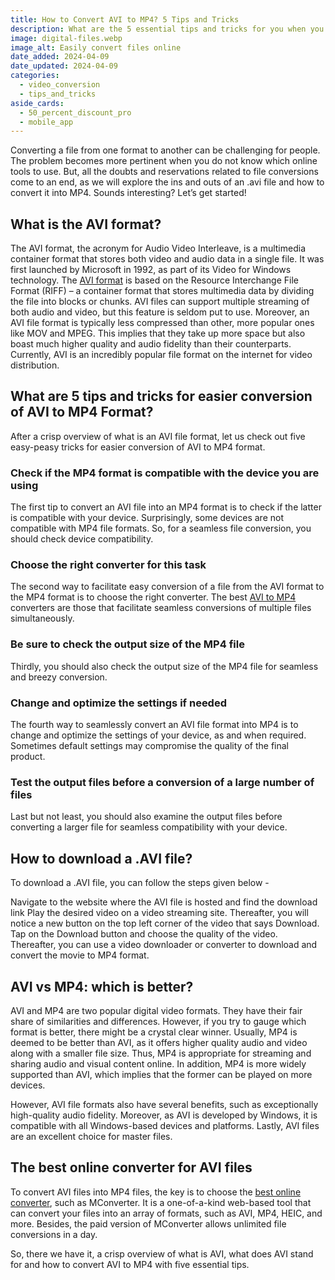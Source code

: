 ```yaml
---
title: How to Convert AVI to MP4? 5 Tips and Tricks
description: What are the 5 essential tips and tricks for you when you need to convert an AVI format file into a MP4 format? Read more here!
image: digital-files.webp
image_alt: Easily convert files online
date_added: 2024-04-09
date_updated: 2024-04-09
categories:
  - video_conversion
  - tips_and_tricks
aside_cards:
  - 50_percent_discount_pro
  - mobile_app
---
```


Converting a file from one format to another can be challenging for people. The problem becomes more pertinent when you do not know which online tools to use. But, all the doubts and reservations related to file conversions come to an end, as we will explore the ins and outs of an .avi file and how to convert it into MP4. Sounds interesting? Let’s get started!

## What is the AVI format?
The AVI format, the acronym for Audio Video Interleave, is a multimedia container format that stores both video and audio data in a single file. It was first launched by Microsoft in 1992, as part of its Video for Windows technology. The [AVI format](https://mconverter.eu/convert/avi/) is based on the Resource Interchange File Format (RIFF) – a container format that stores multimedia data by dividing the file into blocks or chunks.
AVI files can support multiple streaming of both audio and video, but this feature is seldom put to use. Moreover, an AVI file format is typically less compressed than other, more popular ones like MOV and MPEG. This implies that they take up more space but also boast much higher quality and audio fidelity than their counterparts. Currently, AVI is an incredibly popular file format on the internet for video distribution.

## What are 5 tips and tricks for easier conversion of AVI to MP4 Format?

After a crisp overview of what is an AVI file format, let us check out five easy-peasy tricks for easier conversion of AVI to MP4 format.

### Check if the MP4 format is compatible with the device you are using

The first tip to convert an AVI file into an MP4 format is to check if the latter is compatible with your device. Surprisingly, some devices are not compatible with MP4 file formats. So, for a seamless file conversion, you should check device compatibility. 

### Choose the right converter for this task

The second way to facilitate easy conversion of a file from the AVI format to the MP4 format is to choose the right converter. The best [AVI to MP4](https://mconverter.eu/convert/avi/mp4/) converters are those that facilitate seamless conversions of multiple files simultaneously. 

### Be sure to check the output size of the MP4 file

Thirdly, you should also check the output size of the MP4 file for seamless and breezy conversion.

### Change and optimize the settings if needed

The fourth way to seamlessly convert an AVI file format into MP4 is to change and optimize the settings of your device, as and when required. Sometimes default settings may compromise the quality of the final product. 

### Test the output files before a conversion of a large number of files

Last but not least, you should also examine the output files before converting a larger file for seamless compatibility with your device.

## How to download a .AVI file?

To download a .AVI file, you can follow the steps given below -

Navigate to the website where the AVI file is hosted and find the download link
Play the desired video on a video streaming site. Thereafter, you will notice a new button on the top left corner of the video that says Download. Tap on the Download button and choose the quality of the video.
Thereafter, you can use a video downloader or converter to download and convert the movie to MP4 format.

## AVI vs MP4: which is better?

AVI and MP4 are two popular digital video formats. They have their fair share of similarities and differences. However, if you try to gauge which format is better, there might be a crystal clear winner. Usually, MP4 is deemed to be better than AVI, as it offers higher quality audio and video along with a smaller file size. Thus, MP4 is appropriate for streaming and sharing audio and visual content online. In addition, MP4 is more widely supported than AVI, which implies that the former can be played on more devices.

However, AVI file formats also have several benefits, such as exceptionally high-quality audio fidelity. Moreover, as AVI is developed by Windows, it is compatible with all Windows-based devices and platforms. Lastly, AVI files are an excellent choice for master files.

## The best online converter for AVI files

To convert AVI files into MP4 files, the key is to choose the [best online converter](https://mconverter.eu/), such as MConverter. It is a one-of-a-kind web-based tool that can convert your files into an array of formats, such as AVI, MP4, HEIC, and more. Besides, the paid version of MConverter allows unlimited file conversions in a day. 

So, there we have it, a crisp overview of what is AVI, what does AVI stand for and how to convert AVI to MP4 with five essential tips. 

